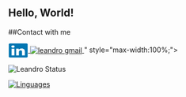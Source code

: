 ## Hello, World!

##Contact with me

<a href="https://www.linkedin.com/in/leandro-alcantara-3101a820b" target="_blank">
 <img align="center" alt="leandro linkedin" height="30" width="40" src="https://raw.githubusercontent.com/devicons/devicon/master/icons/linkedin/linkedin-original.svg" style="max-width:100%;">
</a>

<a href="https://mail.google.com/mail/u/0/?tab=rm&ogbl#inbox" target="_blank">
 <img align="center" alt="leandro gmail" height="30" width="40" src="<img align="center" alt="leandro linkedin" height="30" width="40" src="" style="max-width:100%;">
</a>" style="max-width:100%;">
</a>



![Leandro Status](https://github-readme-stats.vercel.app/api?username=LeandroAlcantara-1997&show_icons=true&theme=highcontrast)

[![Linguages](https://github-readme-stats.vercel.app/api/top-langs/?username=LeandroAlcantara-1997&layout=compacttrue&theme=highcontrast)](https://github.com/LeandroAlcantara-1997/github-readme-stats)


